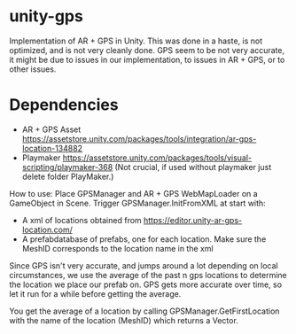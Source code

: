 # unity-gps

Implementation of AR + GPS in Unity. This was done in a haste, is not optimized, and is not very cleanly done. 
GPS seem to be not very accurate, it might be due to issues in our implementation, to issues in AR + GPS, or to other issues.

# Dependencies
* AR + GPS Asset https://assetstore.unity.com/packages/tools/integration/ar-gps-location-134882
* Playmaker https://assetstore.unity.com/packages/tools/visual-scripting/playmaker-368 (Not crucial, if used without playmaker just delete folder PlayMaker.)

How to use:
Place GPSManager and AR + GPS WebMapLoader on a GameObject in Scene.
Trigger GPSManager.InitFromXML at start with:
* A xml of locations obtained from https://editor.unity-ar-gps-location.com/
* A prefabdatabase of prefabs, one for each location. Make sure the MeshID corresponds to the location name in the xml

Since GPS isn't very accurate, and jumps around a lot depending on local circumstances, we use the average of the past n gps locations to determine the location we place our prefab on. 
GPS gets more accurate over time, so let it run for a while before getting the average. 

You get the average of a location by calling GPSManager.GetFirstLocation with the name of the location (MeshID) which returns a Vector.

